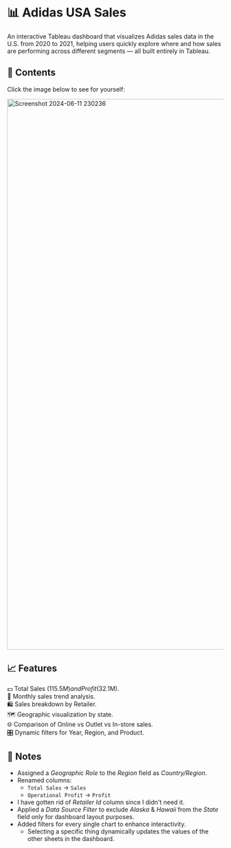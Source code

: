 # 📊 Adidas USA Sales
An interactive Tableau dashboard that visualizes Adidas sales data in the U.S. from 2020 to 2021, helping users quickly explore where and how sales are performing across different segments — all built entirely in Tableau.


## 📂 Contents
Click the image below to see for yourself:

<a href="https://public.tableau.com/app/profile/nadir.zamouche/viz/AdidasUSASalesDashboard_17490873580120/Dashboard" target="_blank">
    <img width="1280" alt="Screenshot 2024-06-11 230236" src="https://github.com/user-attachments/assets/33bdb87f-0616-4eb3-bc30-3efb6bfd53b8"/>
</a>

## 📈 Features
💵 Total Sales ($115.5M) and Profit ($32.1M). <br>
📅 Monthly sales trend analysis. <br>
🛍️ Sales breakdown by Retailer. <br>
🗺️ Geographic visualization by state. <br>
🌐 Comparison of Online vs Outlet vs In-store sales. <br>
🎛️ Dynamic filters for Year, Region, and Product. <br>

## 📌 Notes
- Assigned a *Geographic Role* to the *Region* field as *Country/Region*.  
- Renamed columns:  
  - `Total Sales` → `Sales`  
  - `Operational Profit` → `Profit`
- I have gotten rid of *Retailer Id* column since I didn't need it.
- Applied a *Data Source Filter* to exclude *Alaska* & *Hawaii* from the *State* field only for dashboard layout purposes.  
- Added filters for every single chart to enhance interactivity.  
  - Selecting a specific thing dynamically updates the values of the other sheets in the dashboard.
